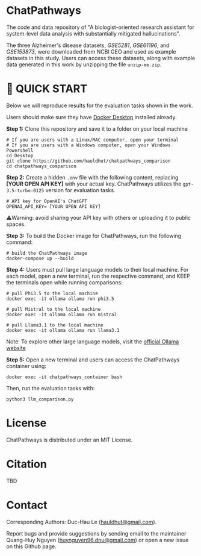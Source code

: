 # ChatPathways

The code and data repository of "A biologist-oriented research assistant for system-level data analysis with substantially mitigated hallucinations".

The three Alzheimer's disease datasets, *GSE5281*, *GSE61196*, and *GSE153873*, were downloaded from NCBI GEO and used as example datasets in this study. Users can access these datasets, along with example data generated in this work by unzipping the file `unzip-me.zip`.

# 🚀 QUICK START

Below we will reproduce results for the evaluation tasks shown in the work.

Users should make sure they have [Docker Desktop](https://www.docker.com/products/docker-desktop/) installed already.

**Step 1:** Clone this repository and save it to a folder on your local machine
```
# If you are users with a Linux/MAC computer, open your terminal
# If you are users with a Windows computer, open your Windows Powershell
cd Desktop                              
git clone https://github.com/hauldhut/chatpathways_comparison
cd chatpathways_comparison
```

**Step 2:** Create a hidden `.env` file with the following content, replacing **[YOUR OPEN API KEY]** with your actual key. ChatPathways utilizes the `gpt-3.5-turbo-0125` version for evaluation tasks.
```
# API key for OpenAI's ChatGPT
OPENAI_API_KEY= [YOUR OPEN API KEY]
```
⚠️Warning: avoid sharing your API key with others or uploading it to public spaces.

**Step 3:** To build the Docker image for ChatPathways, run the following command:
```
# build the ChatPathways image
docker-compose up --build
```

**Step 4:** Users must pull large language models to their local machine. For each model, open a new terminal, run the respective command, and KEEP the terminals open while running comparisons:
```
# pull Phi3.5 to the local machine
docker exec -it ollama ollama run phi3.5

# pull Mistral to the local machine
docker exec -it ollama ollama run mistral

# pull Llama3.1 to the local machine
docker exec -it ollama ollama run llama3.1
```
Note: To explore other large language models, visit the [official Ollama website](https://ollama.com/search)

**Step 5:**  Open a new terminal and users can access the ChatPathways container using: 
```
docker exec -it chatpathways_container bash
``` 
Then, run the evaluation tasks with:
```
python3 llm_comparison.py
``` 

# License

ChatPathways is distributed under an MIT License.

# Citation

TBD

# Contact

Corresponding Authors: Duc-Hau Le (hauldhut@gmail.com).

Report bugs and provide suggestions by sending email to the maintainer Quang-Huy Nguyen (huynguyen96.dnu@gmail.com) or open a new issue on this Github page.
